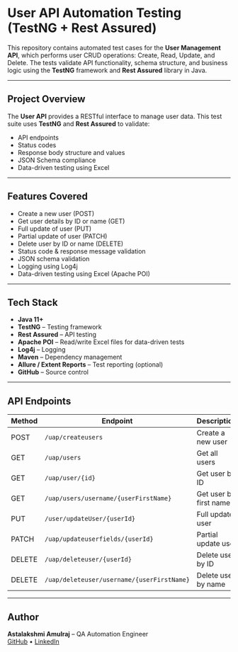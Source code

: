 # User API Automation Testing (TestNG + Rest Assured)

This repository contains automated test cases for the **User Management API**, which performs user CRUD operations: Create, Read, Update, and Delete. The tests validate API functionality, schema structure, and business logic using the **TestNG** framework and **Rest Assured** library in Java.

---

## Project Overview

The **User API** provides a RESTful interface to manage user data. This test suite uses **TestNG** and **Rest Assured** to validate:

- API endpoints
- Status codes
- Response body structure and values
- JSON Schema compliance
- Data-driven testing using Excel

---

##  Features Covered

- Create a new user (POST)
- Get user details by ID or name (GET)
- Full update of user (PUT)
- Partial update of user (PATCH)
- Delete user by ID or name (DELETE)
- Status code & response message validation
- JSON schema validation
- Logging using Log4j
- Data-driven testing using Excel (Apache POI)

---

## Tech Stack

- **Java 11+**
- **TestNG** – Testing framework
- **Rest Assured** – API testing
- **Apache POI** – Read/write Excel files for data-driven tests
- **Log4j** – Logging
- **Maven** – Dependency management
- **Allure / Extent Reports** – Test reporting (optional)
- **GitHub** – Source control

---

##  API Endpoints

| Method | Endpoint                                  | Description               |
|--------|-------------------------------------------|---------------------------|
| POST   | `/uap/createusers`                        | Create a new user         |
| GET    | `/uap/users`                              | Get all users             |
| GET    | `/uap/user/{id}`                          | Get user by ID            |
| GET    | `/uap/users/username/{userFirstName}`     | Get user by first name    |
| PUT    | `/user/updateUser/{userId}`               | Full update user          |
| PATCH  | `/uap/updateuserfields/{userId}`          | Partial update user       |
| DELETE | `/uap/deleteuser/{userId}`                | Delete user by ID         |
| DELETE | `/uap/deleteuser/username/{userFirstName}`| Delete user by name       |

---

##  Author

**Astalakshmi Amulraj** – QA Automation Engineer  
[GitHub](https://github.com/Astalakshmi) • [LinkedIn](https://www.linkedin.com/in/astaamul)
